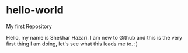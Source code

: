 # hello-world
My first Repository

Hello, my name is Shekhar Hazari. I am new to Github and this is the very first thing I am doing, let's see what this leads me to. :)
